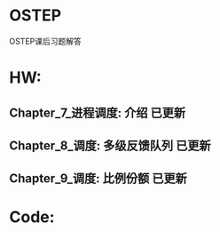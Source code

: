 # OSTEP
OSTEP课后习题解答


# HW: 
## Chapter_7_进程调度: 介绍 已更新


## Chapter_8_调度: 多级反馈队列 已更新


## Chapter_9_调度: 比例份额 已更新


# Code: 

